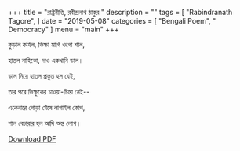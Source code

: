 +++
title = "রাষ্ট্রনীতি,   রবীন্দ্রনাথ ঠাকুর "
description = ""
tags = [
    "Rabindranath Tagore",
]
date = "2019-05-08"
categories = [
    "Bengali Poem", " Democracy"
]
menu = "main"
+++


কুড়াল কহিল, ভিক্ষা মাগি ওগো শাল,

হাতল নাহিকো, দাও একখানি ডাল।

ডাল নিয়ে হাতল প্রস্তুত হল যেই,

তার পরে ভিক্ষুকের চাওয়া-চিন্তা নেই--

একেবারে গোড়া ঘেঁষে লাগাইল কোপ,

শাল বেচারার হল আদি অন্ত লোপ।


 [Download PDF](/doc/bengali-poem/rashtraniti.pdf)

